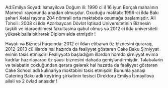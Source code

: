 Ad:Emilya
Soyad: Ismayilova
Doğum ili: 1990 ci il 16 iyun Borçalı mahalının Marneuli rayonunda anadan olmuşdur.
Oxuduğu məktəb: 1996-ci ildə Bakı şəhəri Xətai rayonu 204 nömrəli orta məktəbdə oxumağa başlamışdır.
Ali Təhsili: 2008 ci ildə Azərbaycan Dövlət İqtisad Universitetinin Biznesin təşkili ve idarəedilmesi fakultəsinə qəbul olmuş və 2012 ci ildə universiteti yüksək balla bitirərək Diplom əldə etmişdir !

Həyatı və Biznesi haqqında: 2012 ci ildən etibarən öz biznesini quraraq, 2012-2013 cü illərdə hal hazırda da fəaliyyət göstərən Cake Baku Şirniyyat evinin təsis etmişdir!
Fealiyyətə başladığım illərdən həmdə şirniyyat evimə kadrlar hazırlayaraq öz şəxsi biznesini dahada genişləndirmişdir. Tələbələrin və təlabatin çoxluğundan qərara gələrək hal hazırda da fəaliyyət göstərən Cake School adlı kulinariya məktəbini təsis etmişdir!
Bununla yanaşı Catering Baku adlı keytring şirkətinin tesisci Direktoru Emilya İsmayilova ailəli və 2 övlad anasıdır !